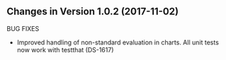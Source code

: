 Changes in Version 1.0.2 (2017-11-02)
--------------------------------------------------------

BUG FIXES

* Improved handling of non-standard evaluation in charts.  All unit
tests now work with testthat (DS-1617)
